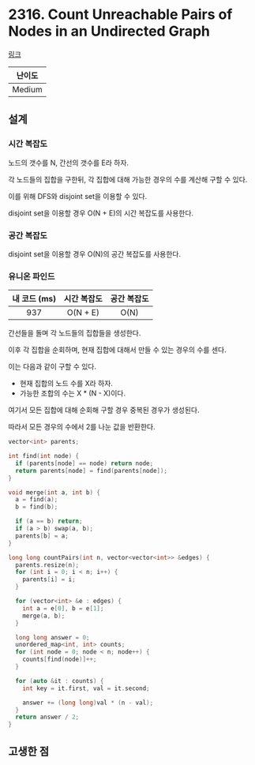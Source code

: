 # 2316. Count Unreachable Pairs of Nodes in an Undirected Graph

[링크](https://leetcode.com/problems/count-unreachable-pairs-of-nodes-in-an-undirected-graph/)

| 난이도 |
| :----: |
| Medium |

## 설계

### 시간 복잡도

노드의 갯수를 N, 간선의 갯수를 E라 하자.

각 노드들의 집합을 구한뒤, 각 집합에 대해 가능한 경우의 수를 계산해 구할 수 있다.

이를 위해 DFS와 disjoint set을 이용할 수 있다.

disjoint set을 이용할 경우 O(N + E)의 시간 복잡도를 사용한다.

### 공간 복잡도

disjoint set을 이용할 경우 O(N)의 공간 복잡도를 사용한다.

### 유니온 파인드

| 내 코드 (ms) | 시간 복잡도 | 공간 복잡도 |
| :----------: | :---------: | :---------: |
|     937      |  O(N + E)   |    O(N)     |

간선들을 돌며 각 노드들의 집합들을 생성한다.

이후 각 집합을 순회하며, 현재 집합에 대해서 만들 수 있는 경우의 수를 센다.

이는 다음과 같이 구할 수 있다.

- 현재 집합의 노드 수를 X라 하자.
- 가능한 조합의 수는 X \* (N - X)이다.

여기서 모든 집합에 대해 순회해 구할 경우 중복된 경우가 생성된다.

따라서 모든 경우의 수에서 2를 나눈 값을 반환한다.

```cpp
vector<int> parents;

int find(int node) {
  if (parents[node] == node) return node;
  return parents[node] = find(parents[node]);
}

void merge(int a, int b) {
  a = find(a);
  b = find(b);

  if (a == b) return;
  if (a > b) swap(a, b);
  parents[b] = a;
}

long long countPairs(int n, vector<vector<int>> &edges) {
  parents.resize(n);
  for (int i = 0; i < n; i++) {
    parents[i] = i;
  }

  for (vector<int> &e : edges) {
    int a = e[0], b = e[1];
    merge(a, b);
  }

  long long answer = 0;
  unordered_map<int, int> counts;
  for (int node = 0; node < n; node++) {
    counts[find(node)]++;
  }

  for (auto &it : counts) {
    int key = it.first, val = it.second;

    answer += (long long)val * (n - val);
  }
  return answer / 2;
}
```

## 고생한 점
